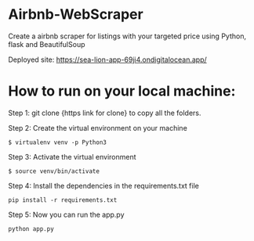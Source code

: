 # Airbnb-WebScraper
Create a airbnb scraper for listings with your targeted price using Python, flask and BeautifulSoup

Deployed site: https://sea-lion-app-69ji4.ondigitalocean.app/



# How to run on your local machine:

Step 1: git clone {https link for clone} to copy all the folders.

Step 2: Create the virtual environment on your machine
```
$ virtualenv venv -p Python3
```

Step 3: Activate the virtual environment
```
$ source venv/bin/activate
```

Step 4: Install the dependencies in the requirements.txt file
```
pip install -r requirements.txt
```

Step 5: Now you can run the app.py
```
python app.py
```




